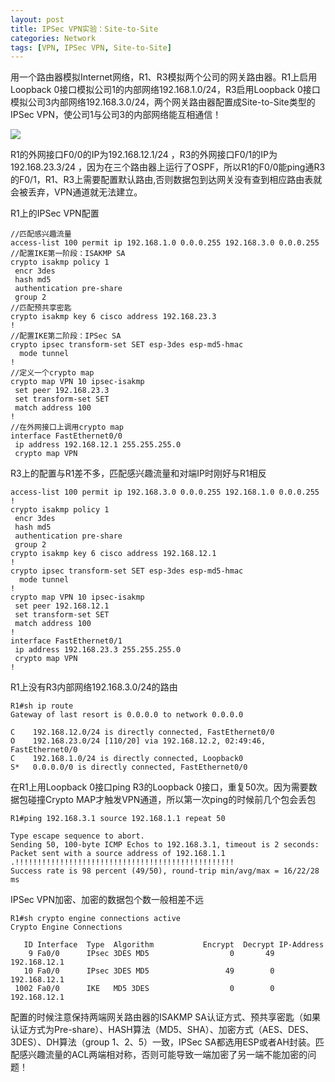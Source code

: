 ```yaml
---
layout: post
title: IPSec VPN实验：Site-to-Site
categories: Network
tags: [VPN, IPSec VPN, Site-to-Site]
---
```


用一个路由器模拟Internet网络，R1、R3模拟两个公司的网关路由器。R1上启用Loopback 0接口模拟公司1的内部网络192.168.1.0/24，R3启用Loopback 0接口模拟公司3内部网络192.168.3.0/24，两个网关路由器配置成Site-to-Site类型的IPSec VPN，使公司1与公司3的内部网络能互相通信！

![](http://pic.yupoo.com/songtl/CLfPJDYz/medish.jpg)

R1的外网接口F0/0的IP为192.168.12.1/24 ，R3的外网接口F0/1的IP为192.168.23.3/24 ，因为在三个路由器上运行了OSPF，所以R1的F0/0能ping通R3的F0/1，R1、R3上需要配置默认路由,否则数据包到达网关没有查到相应路由表就会被丢弃，VPN通道就无法建立。

R1上的IPSec VPN配置

    //匹配感兴趣流量
    access-list 100 permit ip 192.168.1.0 0.0.0.255 192.168.3.0 0.0.0.255
    //配置IKE第一阶段：ISAKMP SA
    crypto isakmp policy 1
     encr 3des
     hash md5
     authentication pre-share
     group 2
    //匹配预共享密匙
    crypto isakmp key 6 cisco address 192.168.23.3
    !
    //配置IKE第二阶段：IPSec SA
    crypto ipsec transform-set SET esp-3des esp-md5-hmac 
      mode tunnel
    !
    //定义一个crypto map
    crypto map VPN 10 ipsec-isakmp 
     set peer 192.168.23.3
     set transform-set SET 
     match address 100
    !
    //在外网接口上调用crypto map
    interface FastEthernet0/0
     ip address 192.168.12.1 255.255.255.0
     crypto map VPN
    

R3上的配置与R1差不多，匹配感兴趣流量和对端IP时刚好与R1相反

    access-list 100 permit ip 192.168.3.0 0.0.0.255 192.168.1.0 0.0.0.255
    !
    crypto isakmp policy 1
     encr 3des
     hash md5
     authentication pre-share
     group 2
    crypto isakmp key 6 cisco address 192.168.12.1
    !
    crypto ipsec transform-set SET esp-3des esp-md5-hmac 
      mode tunnel
    !
    crypto map VPN 10 ipsec-isakmp 
     set peer 192.168.12.1
     set transform-set SET 
     match address 100
    !
    interface FastEthernet0/1
     ip address 192.168.23.3 255.255.255.0
     crypto map VPN
    !
    

R1上没有R3内部网络192.168.3.0/24的路由

    R1#sh ip route
    Gateway of last resort is 0.0.0.0 to network 0.0.0.0
    
    C    192.168.12.0/24 is directly connected, FastEthernet0/0
    O    192.168.23.0/24 [110/20] via 192.168.12.2, 02:49:46, FastEthernet0/0
    C    192.168.1.0/24 is directly connected, Loopback0
    S*   0.0.0.0/0 is directly connected, FastEthernet0/0
    

在R1上用Loopback 0接口ping R3的Loopback 0接口，重复50次。因为需要数据包碰撞Crypto MAP才触发VPN通道，所以第一次ping的时候前几个包会丢包

    R1#ping 192.168.3.1 source 192.168.1.1 repeat 50
    
    Type escape sequence to abort.
    Sending 50, 100-byte ICMP Echos to 192.168.3.1, timeout is 2 seconds:
    Packet sent with a source address of 192.168.1.1 
    .!!!!!!!!!!!!!!!!!!!!!!!!!!!!!!!!!!!!!!!!!!!!!!!!!
    Success rate is 98 percent (49/50), round-trip min/avg/max = 16/22/28 ms
    

IPSec VPN加密、加密的数据包个数一般相差不远

    R1#sh crypto engine connections active 
    Crypto Engine Connections
    
       ID Interface  Type  Algorithm           Encrypt  Decrypt IP-Address
        9 Fa0/0      IPsec 3DES MD5                  0       49 192.168.12.1
       10 Fa0/0      IPsec 3DES MD5                 49        0 192.168.12.1
     1002 Fa0/0      IKE   MD5 3DES                  0        0 192.168.12.1
    

配置的时候注意保持两端网关路由器的ISAKMP SA认证方式、预共享密匙（如果认证方式为Pre-share）、HASH算法（MD5、SHA）、加密方式（AES、DES、3DES）、DH算法（group 1、2、5）一致，IPSec SA都选用ESP或者AH封装。匹配感兴趣流量的ACL两端相对称，否则可能导致一端加密了另一端不能加密的问题！
